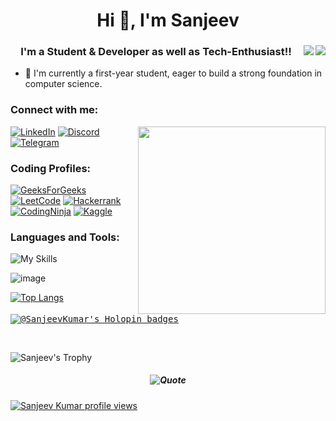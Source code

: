 
<h1 align="center">Hi 👋, I'm Sanjeev</h1>




<a target="_blank">
<img align="right" src="https://user-images.githubusercontent.com/3369400/139447912-e0f43f33-6d9f-45f8-be46-2df5bbc91289.png#gh-dark-mode-only"/>
<img align="right" src="https://user-images.githubusercontent.com/3369400/139448065-39a229ba-4b06-434b-bc67-616e2ed80c8f.png#gh-light-mode-only"/>

<h3 align="center">I'm a Student & Developer as well as Tech-Enthusiast!!</h3>

- 🌱 I'm currently a first-year student, eager to build a strong foundation in computer science.


<h3 align="left">Connect with me:</h3>
<img align="right" width="300px" src="https://user-images.githubusercontent.com/74038190/212750996-938b257b-266c-45a7-9af7-655341c0f58b.gif"/>

[![LinkedIn](https://img.shields.io/badge/linkedin-%230077B5.svg?style=for-the-badge&logo=linkedin&logoColor=white)](https://in.linkedin.com/in/sanjeev-kumar78)
[![Discord](https://img.shields.io/badge/Discord-%235865F2.svg?style=for-the-badge&logo=discord&logoColor=white)](https://discord.com/users/sanjeevkumar78)
[![Telegram](https://img.shields.io/badge/Telegram-2CA5E0?style=for-the-badge&logo=telegram&logoColor=white)](https://t.me/Sanjeev032)
<h3 align="left">Coding Profiles:</h3>

[![GeeksForGeeks](https://img.shields.io/badge/GeeksforGeeks-gray?style=for-the-badge&logo=geeksforgeeks&logoColor=35914c)](https://auth.geeksforgeeks.org/user/sanjeevkumar032)
[![LeetCode](https://img.shields.io/badge/LeetCode-000000?style=for-the-badge&logo=LeetCode&logoColor=#d16c06)](https://leetcode.com/u/Sanjeev-Kumar78/)
[![Hackerrank](https://img.shields.io/badge/-Hackerrank-2EC866?style=for-the-badge&logo=HackerRank&logoColor=white)](https://www.hackerrank.com/@premchandrasing1)
[![CodingNinja](https://img.shields.io/badge/Coding%20Ninjas-DD6620.svg?style=for-the-badge&logo=Coding-Ninjas&logoColor=white)](https://www.naukri.com/code360/profile/f136673e-6e6d-4e88-843e-e1b758eddcc1)
[![Kaggle](https://img.shields.io/badge/Kaggle-035a7d?style=for-the-badge&logo=kaggle&logoColor=white)](https://www.kaggle.com/sanjeevkumar78/)
<h3 align="left">Languages and Tools:</h3>

![My Skills](https://skillicons.dev/icons?i=gcp,docker,git,python,cpp,linux,mysql,mongodb,postman,javascript,nodejs,html,css,bootstrap,ai,ps&perline=8)

![image](https://user-images.githubusercontent.com/74038190/212284100-561aa473-3905-4a80-b561-0d28506553ee.gif)

[![Top Langs](https://github-readme-stats.vercel.app/api/top-langs/?username=Sanjeev-Kumar78&layout=compact&theme=midnight-purple)](https://github.com/Sanjeev-Kumar78/github-readme-stats)

<div>
<kbd>

[![@SanjeevKumar's Holopin badges](https://holopin.me/SanjeevKumar)](https://holopin.io/@SanjeevKumar)
</kbd>
</div>

<br>

<!-- ![Sanjeev's GitHub stats](https://github-readme-stats.vercel.app/api?username=Sanjeev-Kumar78&show_icons=true&theme=midnight-purple) -->

![Sanjeev's Trophy ](https://github-profile-trophy.vercel.app/?username=Sanjeev-Kumar78&theme=radical)

<h5 align="center">

![Quote](https://quotes-github-readme.vercel.app/api?type=horizontal&theme=dracula&border=true)
</h5>

[![Sanjeev Kumar profile views](https://u8views.com/api/v1/github/profiles/62820550/views/total-count.svg)](https://u8views.com/github/Sanjeev-Kumar78)

  
